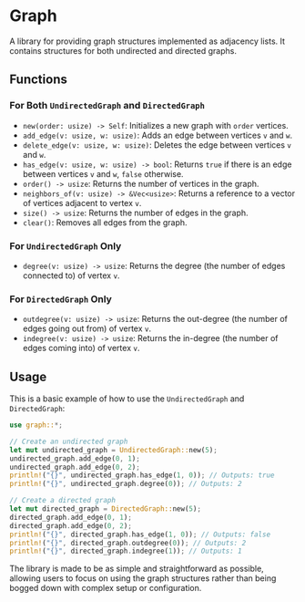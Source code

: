 # Graph

A library for providing graph structures implemented as adjacency lists. It contains structures for both undirected and directed graphs.

## Functions

### For Both `UndirectedGraph` and `DirectedGraph`

- `new(order: usize) -> Self`: Initializes a new graph with `order` vertices.
- `add_edge(v: usize, w: usize)`: Adds an edge between vertices `v` and `w`.
- `delete_edge(v: usize, w: usize)`: Deletes the edge between vertices `v` and `w`.
- `has_edge(v: usize, w: usize) -> bool`: Returns `true` if there is an edge between vertices `v` and `w`, `false` otherwise.
- `order() -> usize`: Returns the number of vertices in the graph.
- `neighbors_of(v: usize) -> &Vec<usize>`: Returns a reference to a vector of vertices adjacent to vertex `v`.
- `size() -> usize`: Returns the number of edges in the graph.
- `clear()`: Removes all edges from the graph.

### For `UndirectedGraph` Only

- `degree(v: usize) -> usize`: Returns the degree (the number of edges connected to) of vertex `v`.

### For `DirectedGraph` Only

- `outdegree(v: usize) -> usize`: Returns the out-degree (the number of edges going out from) of vertex `v`.
- `indegree(v: usize) -> usize`: Returns the in-degree (the number of edges coming into) of vertex `v`.

## Usage

This is a basic example of how to use the `UndirectedGraph` and `DirectedGraph`:

```rust
use graph::*;

// Create an undirected graph
let mut undirected_graph = UndirectedGraph::new(5);
undirected_graph.add_edge(0, 1);
undirected_graph.add_edge(0, 2);
println!("{}", undirected_graph.has_edge(1, 0)); // Outputs: true
println!("{}", undirected_graph.degree(0)); // Outputs: 2

// Create a directed graph
let mut directed_graph = DirectedGraph::new(5);
directed_graph.add_edge(0, 1);
directed_graph.add_edge(0, 2);
println!("{}", directed_graph.has_edge(1, 0)); // Outputs: false
println!("{}", directed_graph.outdegree(0)); // Outputs: 2
println!("{}", directed_graph.indegree(1)); // Outputs: 1
```

The library is made to be as simple and straightforward as possible, allowing users to focus on using the graph structures rather than being bogged down with complex setup or configuration.